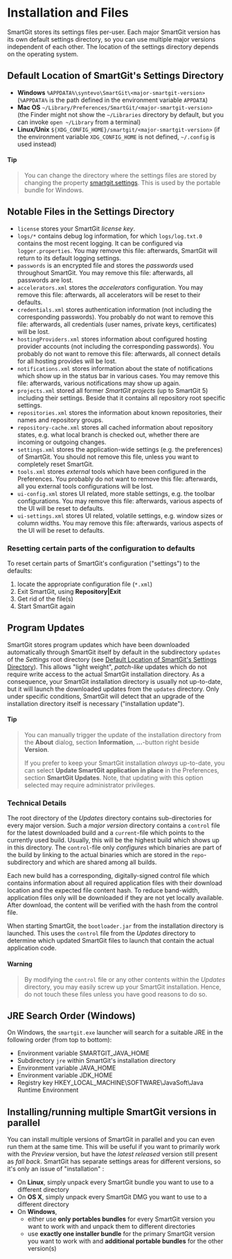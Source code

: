 # Installation and Files

SmartGit stores its settings files per-user. Each major SmartGit version
has its own default settings directory, so you can use multiple major
versions independent of each other. The location of the settings
directory depends on the operating system.

## Default Location of SmartGit's Settings Directory

-   **Windows** `%APPDATA%\syntevo\SmartGit\<major-smartgit-version>`
    (`%APPDATA%` is the path defined in the environment variable
    `APPDATA`)
-   **Mac OS** `~/Library/Preferences/SmartGit/<major-smartgit-version>`
    (the Finder might not show the `~/Libraries` directory by default,
    but you can invoke `open ~/Library` from a terminal)
-   **Linux/Unix**
    `${XDG_CONFIG_HOME}/smartgit/<major-smartgit-version>` (if the
    environment variable `XDG_CONFIG_HOME` is not defined, `~/.config`
    is used instead)


#### Tip
>
>
>You can change the directory where the settings files are stored by
>changing the property
>[smartgit.settings](VM-options.md#location-of-the-settings-directory).
>This is used by the portable bundle for Windows.
>
>

## Notable Files in the Settings Directory

-   `license` stores your SmartGit *license key*.
-   `logs/*` contains debug log information, for which `logs/log.txt.0`
    contains the most recent logging. It can be configured via
    `logger.properties`. You may remove this file: afterwards, SmartGit
    will return to its default logging settings.
-   `passwords` is an encrypted file and stores the *passwords* used
    throughout SmartGit. You may remove this file: afterwards, all
    passwords are lost.
-   `accelerators.xml` stores the *accelerators* configuration. You may
    remove this file: afterwards, all accelerators will be reset to
    their defaults.
-   `credentials.xml` stores authentication information (not including
    the corresponding passwords). You probably do not want to remove
    this file: afterwards, all credentials (user names, private keys,
    certificates) will be lost.
-   `hostingProviders.xml` stores information about configured hosting
    provider accounts (not including the corresponding passwords). You
    probably do not want to remove this file: afterwards, all connect
    details for all hosting provides will be lost.
-   `notifications.xml` stores information about the state of
    notifications which show up in the status bar in various cases. You
    may remove this file: afterwards, various notifications may show up
    again.
-   `projects.xml` stored all former *SmartGit projects* (up to
    SmartGit 5) including their settings. Beside that it contains all
    repository root specific settings.
-   `repositories.xml` stores the information about known repositories,
    their names and repository groups.
-   `repository-cache.xml` stores all cached information about
    repository states, e.g. what local branch is checked out, whether
    there are incoming or outgoing changes.
-   `settings.xml` stores the application-wide settings (e.g. the
    preferences) of SmartGit. You should not remove this file, unless
    you want to completely reset SmartGit.
-   `tools.xml` stores *external* tools which have been configured in
    the Preferences. You probably do not want to remove this file:
    afterwards, all you external tools configurations will be lost.
-   `ui-config.xml` stores UI related, more stable settings, e.g. the
    toolbar configurations. You may remove this file: afterwards,
    various aspects of the UI will be reset to defaults.
-   `ui-settings.xml` stores UI related, volatile settings, e.g. window
    sizes or column widths. You may remove this file: afterwards,
    various aspects of the UI will be reset to defaults.

### Resetting certain parts of the configuration to defaults

To reset certain parts of SmartGit's configuration ("settings") to the
defaults:

1.  locate the appropriate configuration file (`*.xml`)
2.  Exit SmartGit, using **Repository\|Exit**
3.  Get rid of the file(s)
4.  Start SmartGit again

## Program Updates

SmartGit stores program updates which have been downloaded automatically
through SmartGit itself by default in the subdirectory `updates` of the
*Settings* root directory (see [Default Location of SmartGit's Settings Directory](#default-location-of-smartgits-settings-directory)). This
allows "light weight", *patch-like* updates which do not require write
access to the actual SmartGit installation directory. As a consequence,
your SmartGit installation directory is usually not up-to-date, but it
will launch the downloaded updates from the `updates` directory. Only
under specific conditions, SmartGit will detect that an upgrade of the
installation directory itself is necessary ("installation update").


#### Tip
>
>
>You can manually trigger the update of the installation directory from
>the **About** dialog, section **Information**, **...**-button right
>beside **Version**.
>
>If you prefer to keep your SmartGit installation *always* up-to-date,
>you can select **Update SmartGit application in place** in the
>Preferences, section **SmartGit Updates**. Note, that updating with this
>option selected may require administrator privileges.
>
>

### Technical Details

The root directory of the *Updates* directory contains sub-directories
for every major version. Such a *major version* directory contains a
`control` file for the latest downloaded build and a `current`-file
which points to the currently used build. Usually, this will be the
highest build which shows up in this directory. The `control`-file only
*configures* which binaries are part of the build by linking to the
actual binaries which are stored in the `repo`-subdirectory and which
are shared among all builds.

Each new build has a corresponding, digitally-signed control file which
contains information about all required application files with their
download location and the expected file content hash. To reduce
band-width, application files only will be downloaded if they are not
yet locally available. After download, the content will be verified with
the hash from the control file.

When starting SmartGit, the `bootloader.jar` from the installation
directory is launched. This uses the `control` file from the *Updates*
directory to determine which updated SmartGit files to launch that
contain the actual application code.


#### Warning
>
>
>By modifying the `control` file or any other contents within the
>*Updates* directory, you may easily screw up your SmartGit installation.
>Hence, do not touch these files unless you have good reasons to do so.
>
>

## JRE Search Order (Windows)

On Windows, the `smartgit.exe` launcher will search for a suitable JRE
in the following order (from top to bottom):

-   Environment variable SMARTGIT_JAVA_HOME
-   Subdirectory `jre` within SmartGit's installation directory
-   Environment variable JAVA_HOME
-   Environment variable JDK_HOME
-   Registry key HKEY_LOCAL_MACHINE\\SOFTWARE\\JavaSoft\\Java Runtime
    Environment

## Installing/running multiple SmartGit versions in parallel

You can install multiple versions of SmartGit in parallel and you can
even run them at the same time. This will be useful if you want to
primarily work with the *Preview* version, but have the *latest
released* version still present as *fall back*. SmartGit has separate
settings areas for different versions, so it's only an issue of
"installation" :

-   On **Linux**, simply unpack every SmartGit bundle you want to use to
    a different directory
-   On **OS X**, simply unpack every SmartGit DMG you want to use to a
    different directory
-   On **Windows**,
    -   either use **only portables bundles** for every SmartGit version
        you want to work with and unpack them to different directories
    -   use **exactly one installer bundle** for the primary SmartGit
        version you want to work with and **additional portable
        bundles** for the other version(s)

  
